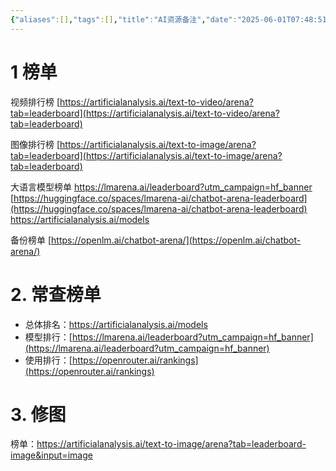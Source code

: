 ```yaml
---
{"aliases":[],"tags":[],"title":"AI资源备注","date":"2025-06-01T07:48:51+08:00","date_modify":"2025-08-01T00:00:08+08:00","dg-publish":true,"permalink":"/Publish/01_笔记学习/AI资源备注/","dgPassFrontmatter":true,"created":"2025-06-01T07:48:51+08:00","updated":"2025-08-01T00:00:08+08:00"}
---
```



# 1 榜单

视频排行榜
[https://artificialanalysis.ai/text-to-video/arena?tab=leaderboard](https://artificialanalysis.ai/text-to-video/arena?tab=leaderboard)

图像排行榜
[https://artificialanalysis.ai/text-to-image/arena?tab=leaderboard](https://artificialanalysis.ai/text-to-image/arena?tab=leaderboard)

大语言模型榜单
<https://lmarena.ai/leaderboard?utm_campaign=hf_banner>
[https://huggingface.co/spaces/lmarena-ai/chatbot-arena-leaderboard](https://huggingface.co/spaces/lmarena-ai/chatbot-arena-leaderboard)
<https://artificialanalysis.ai/models>

备份榜单
[https://openlm.ai/chatbot-arena/](https://openlm.ai/chatbot-arena/)

# 2. 常查榜单

- 总体排名：<https://artificialanalysis.ai/models>
- 模型排行：[https://lmarena.ai/leaderboard?utm_campaign=hf_banner](https://lmarena.ai/leaderboard?utm_campaign=hf_banner)
- 使用排行：[https://openrouter.ai/rankings](https://openrouter.ai/rankings)

# 3. 修图

榜单：<https://artificialanalysis.ai/text-to-image/arena?tab=leaderboard-image&input=image>
